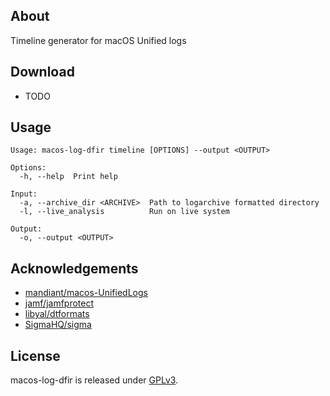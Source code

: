 ## About
Timeline generator for macOS Unified logs

## Download
- TODO

## Usage
```
Usage: macos-log-dfir timeline [OPTIONS] --output <OUTPUT>

Options:
  -h, --help  Print help

Input:
  -a, --archive_dir <ARCHIVE>  Path to logarchive formatted directory
  -l, --live_analysis          Run on live system

Output:
  -o, --output <OUTPUT>
```

## Acknowledgements
- [mandiant/macos-UnifiedLogs](https://github.com/mandiant/macos-UnifiedLogs)
- [jamf/jamfprotect](https://github.com/jamf/jamfprotect/tree/main/unified_log_filters)
- [libyal/dtformats](https://github.com/libyal/dtformats/blob/main/documentation/Apple%20Unified%20Logging%20and%20Activity%20Tracing%20formats.asciidoc)
- [SigmaHQ/sigma](https://github.com/SigmaHQ/sigma)

## License
macos-log-dfir is released under [GPLv3](https://www.gnu.org/licenses/gpl-3.0.en.html).